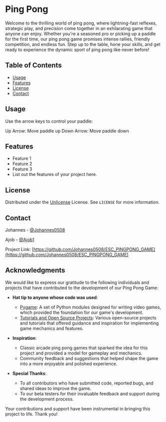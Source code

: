 # Ping Pong


Welcome to the thrilling world of ping pong, where lightning-fast reflexes, strategic play, and precision come together in an exhilarating game that anyone can enjoy. Whether you're a seasoned pro or picking up a paddle for the first time, our ping pong game promises intense rallies, friendly competition, and endless fun. Step up to the table, hone your skills, and get ready to experience the dynamic sport of ping pong like never before!

## Table of Contents

- [Usage](#usage)
- [Features](#features)
- [License](#license)
- [Contact](#contact)


## Usage

Use the arrow keys to control your paddle:

Up Arrow: Move paddle up
Down Arrow: Move paddle down



## Features

- Feature 1
- Feature 2
- Feature 3
- List out the features of your project here.



## License

Distributed under the [Unlicense](LICENSE) License. See `LICENSE` for more information.

## Contact

Johannes - [@Johannes0508](https://github.com/Johannes0508)

Ajob - [@Ajob1](https://github.com/Ajob1)

Project Link: [https://github.com/Johannes0508/ESC_PINGPONG_GAME](https://github.com/Johannes0508/ESC_PINGPONG_GAME)


## Acknowledgments

We would like to express our gratitude to the following individuals and projects that have contributed to the development of our Ping Pong Game:

- **Hat tip to anyone whose code was used**:
  - [Pygame](https://www.pygame.org/): A set of Python modules designed for writing video games, which provided the foundation for our game's development.
  - [Tutorials and Open Source Projects](https://github.com/pygame/pygame): Various open-source projects and tutorials that offered guidance and inspiration for implementing game mechanics and features.

- **Inspiration**:
  - Classic arcade ping pong games that sparked the idea for this project and provided a model for gameplay and mechanics.
  - Community feedback and suggestions that helped shape the game into a more enjoyable and polished experience.

- **Special Thanks**:
  - To all contributors who have submitted code, reported bugs, and shared ideas to improve the game.
  - To our beta testers for their invaluable feedback and support during the development process.

Your contributions and support have been instrumental in bringing this project to life. Thank you!
